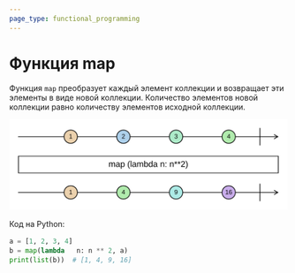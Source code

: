 ```yaml
---
page_type: functional_programming
---
```

# Функция map

Функция `map` преобразует каждый элемент коллекции и возвращает эти элементы в виде новой коллекции. Количество элементов новой коллекции равно количеству элементов исходной коллекции.

![](images/map01.svg)

Код на Python:

```python
a = [1, 2, 3, 4]
b = map(lambda   n: n ** 2, a)
print(list(b))  # [1, 4, 9, 16]
```

